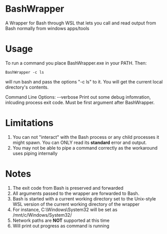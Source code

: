 # BashWrapper
A Wrapper for Bash through WSL that lets you call and read output from Bash normally from windows apps/tools

# Usage

To run a command you place BashWrapper.exe in your PATH. Then:

    BashWrapper -c ls

will run bash and pass the options "-c ls" to it. You will get the current local directory's contents.

Command Line Options:
  --verbose     Print out some debug infomration, inlcuding process exit code. Must be first argument after BashWrapper.

# Limitations
1. You can not "interact" with the Bash process or any child processes it might spawn. You can ONLY read its **standard** error and output.
1. You may not be able to pipe a command correctly as the workaround uses piping internally

# Notes
1. The exit code from Bash is preserved and forwarded
1. All arguments passed to the wrapper are forwarded to Bash.
1. Bash is started with a current working directory set to the Unix-style WSL version of the current working directory of the wrapper
  1. For instance, C:\Windows\System32 will be set as /mnt/c/Windows/System32/
  1. Network paths are **NOT** supported at this time
1. Will print out progress as command is running